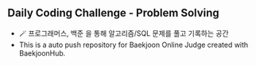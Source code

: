 

## Daily Coding Challenge - Problem Solving
- 🪄 프로그래머스, 백준 을 통해 알고리즘/SQL 문제를 풀고 기록하는 공간
- This is a auto push repository for Baekjoon Online Judge created with BaekjoonHub.
